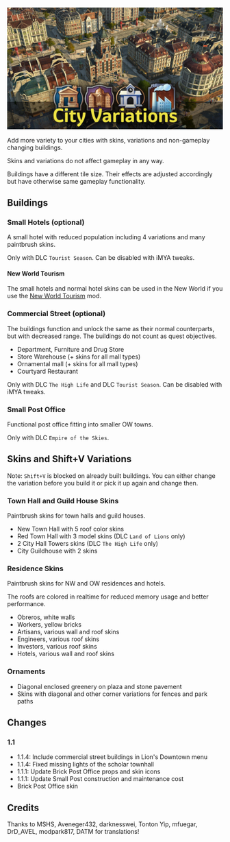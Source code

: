 ![](banner.jpg)

Add more variety to your cities with skins, variations and non-gameplay changing buildings.

Skins and variations do not affect gameplay in any way.

Buildings have a different tile size. Their effects are adjusted accordingly but have otherwise same gameplay functionality.

## Buildings

### Small Hotels (optional)

A small hotel with reduced population including 4 variations and many paintbrush skins.

Only with DLC `Tourist Season`.
Can be disabled with iMYA tweaks.

#### New World Tourism

The small hotels and normal hotel skins can be used in the New World if you use the [New World Tourism](https://github.com/anno-mods/New-World-Tourism) mod.

### Commercial Street (optional)

The buildings function and unlock the same as their normal counterparts, but with decreased range. The buildings do not count as quest objectives.

- Department, Furniture and Drug Store
- Store Warehouse (+ skins for all mall types)
- Ornamental mall (+ skins for all mall types)
- Courtyard Restaurant

Only with DLC `The High Life` and DLC `Tourist Season`.
Can be disabled with iMYA tweaks.

### Small Post Office

Functional post office fitting into smaller OW towns.

Only with DLC `Empire of the Skies`.

## Skins and Shift+V Variations

Note: `Shift+V` is blocked on already built buildings.
You can either change the variation before you build it or pick it up again and change then.

### Town Hall and Guild House Skins

Paintbrush skins for town halls and guild houses.

- New Town Hall with 5 roof color skins
- Red Town Hall with 3 model skins (DLC `Land of Lions` only)
- 2 City Hall Towers skins (DLC `The High Life` only)
- City Guildhouse with 2 skins

### Residence Skins

Paintbrush skins for NW and OW residences and hotels.

The roofs are colored in realtime for reduced memory usage and better performance.

- Obreros, white walls
- Workers, yellow bricks
- Artisans, various wall and roof skins
- Engineers, various roof skins
- Investors, various roof skins
- Hotels, various wall and roof skins

### Ornaments

- Diagonal enclosed greenery on plaza and stone pavement
- Skins with diagonal and other corner variations for fences and park paths

## Changes

### 1.1

- 1.1.4: Include commercial street buildings in Lion's Downtown menu
- 1.1.4: Fixed missing lights of the scholar townhall
- 1.1.1: Update Brick Post Office props and skin icons
- 1.1.1: Update Small Post construction and maintenance cost
- Brick Post Office skin

## Credits

Thanks to MSHS, Aveneger432, darknesswei, Tonton Yip, mfuegar, DrD_AVEL, modpark817, DATM for translations!


